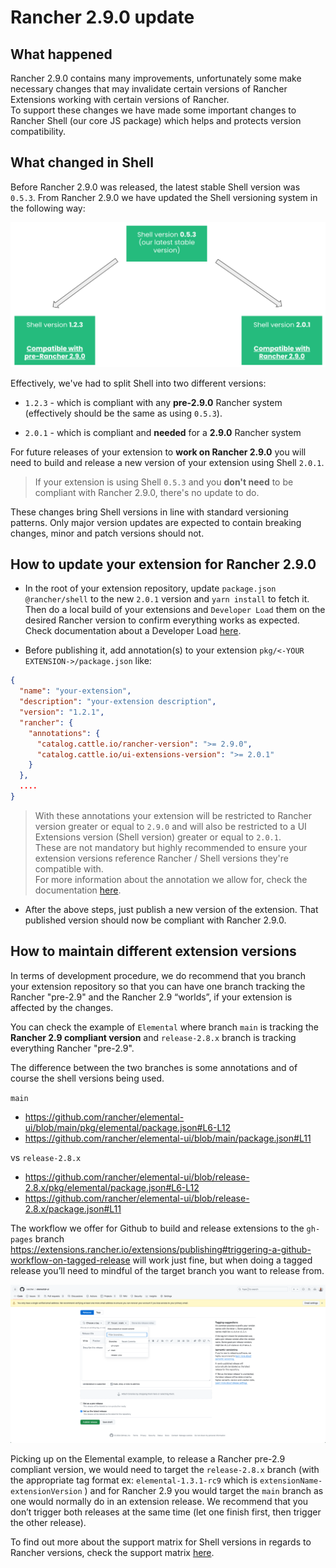 # Rancher 2.9.0 update

## What happened

Rancher 2.9.0 contains many improvements, unfortunately some make necessary changes that may invalidate certain versions of Rancher Extensions working with certain versions of Rancher.  
To support these changes we have made some important changes to Rancher Shell (our core JS package) which helps and protects version compatibility.


## What changed in Shell

Before Rancher 2.9.0 was released, the latest stable Shell version was `0.5.3`. From Rancher 2.9.0 we have updated the Shell versioning system in the following way:

![Shell versioning 2.9.0](./screenshots/shell-update-2.9-diagram.png)

Effectively, we've had to split Shell into two different versions:

- `1.2.3` - which is compliant with any **pre-2.9.0** Rancher system (effectively should be the same as using `0.5.3`).

- `2.0.1` - which is compliant and **needed** for a **2.9.0** Rancher system


For future releases of your extension to **work on Rancher 2.9.0** you will need to build and release a new version of your extension using Shell `2.0.1`.

> If your extension is using Shell `0.5.3` and you **don't need** to be compliant with Rancher 2.9.0, there's no update to do.

These changes bring Shell versions in line with standard versioning patterns. Only major version updates are expected to contain breaking changes, minor and patch versions should not.

## How to update your extension for Rancher 2.9.0

- In the root of your extension repository, update `package.json` `@rancher/shell` to the new `2.0.1` version and `yarn install` to fetch it. Then do a local build of your extensions and `Developer Load` them on the desired Rancher version to confirm everything works as expected. Check documentation about a Developer Load [here](./extensions-getting-started#test-built-extension-by-doing-a-developer-load).

- Before publishing it, add annotation(s) to your extension `pkg/<-YOUR EXTENSION->/package.json` like:

```json
{
  "name": "your-extension",
  "description": "your-extension description",
  "version": "1.2.1",
  "rancher": {
    "annotations": {
      "catalog.cattle.io/rancher-version": ">= 2.9.0",
      "catalog.cattle.io/ui-extensions-version": ">= 2.0.1"
    }
  },
  ....
}
```

> With these annotations your extension will be restricted to Rancher version greater or equal to `2.9.0` and will also be restricted to a UI Extensions version (Shell version) greater or equal to `2.0.1`.  
These are not mandatory but highly recommended to ensure your extension versions reference Rancher / Shell versions they're compatible with.  
For more information about the annotation we allow for, check the documentation [here](./extensions-configuration#configurable-annotations).

- After the above steps, just publish a new version of the extension. That published version should now be compliant with Rancher 2.9.0.

## How to maintain different extension versions

In terms of development procedure, we do recommend that you branch your extension repository so that you can have one branch tracking the Rancher "pre-2.9" and the Rancher 2.9 “worlds”, if your extension is affected by the changes. 

You can check the example of `Elemental` where branch `main` is tracking the **Rancher 2.9 compliant version** and `release-2.8.x` branch is tracking everything Rancher "pre-2.9".

The difference between the two branches is some annotations and of course the shell versions being used.

`main`
- https://github.com/rancher/elemental-ui/blob/main/pkg/elemental/package.json#L6-L12
- https://github.com/rancher/elemental-ui/blob/main/package.json#L11

vs `release-2.8.x`
- https://github.com/rancher/elemental-ui/blob/release-2.8.x/pkg/elemental/package.json#L6-L12
- https://github.com/rancher/elemental-ui/blob/release-2.8.x/package.json#L11


The workflow we offer for Github to build and release extensions to the `gh-pages` branch https://extensions.rancher.io/extensions/publishing#triggering-a-github-workflow-on-tagged-release will work just fine, but when doing a tagged release you’ll need to mindful of the target branch you want to release from.

![Release target branch](./screenshots/target-branch.png)

Picking up on the Elemental example, to release a Rancher pre-2.9 compliant version, we would need to target the `release-2.8.x` branch (with the appropriate tag format ex: `elemental-1.3.1-rc9` which is `extensionName-extensionVersion` ) and for Rancher 2.9 you would target the `main` branch as one would normally do in an extension release. We recommend that you don’t trigger both releases at the same time (let one finish first, then trigger the other release).

To find out more about the support matrix for Shell versions in regards to Rancher versions, check the support matrix [here](./support-matrix#shell-support-matrix).
